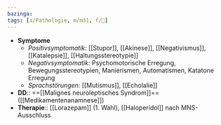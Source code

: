 ```yaml
---
bazinga: 
tags: [a/Pathologie, m/m31, f/💭]
---
```

- **Symptome**
	- *Positivsymptomatik:* [[Stupor]], [[Akinese]], [[Negativismus]], [[Katalepsie]], [[Haltungsstereotypie]]
	- *Negativsymptomatik:* Psychomotorische Erregung, Bewegungsstereotypien, Manierismen, Automatismen, Katatone Erregung
	- *Sprachstörungen:* [[Mutismus]], [[Echolalie]]
- **DD**:: ==[[Malignes neuroleptisches Syndrom]]== ([[Medikamentenanamnese]])
- **Therapie**:: [[Lorazepam]] (1. Wahl), [[Haloperidol]] nach MNS-Ausschluss